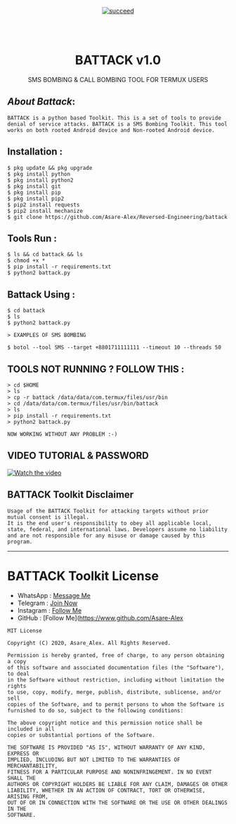 <p align="center">
<a href="#"><img title="succeed" src="https://img.shields.io/badge/deobfuscating-succeed-green?colorB=%23017e40&style=for-the-badge"></a>
</p>
<br/><br/>


<h1 align="center">BATTACK v1.0</h1><p align="center">      SMS BOMBING & CALL BOMBING TOOL FOR TERMUX USERS</p>

## ***About Battack***:

```
BATTACK is a python based Toolkit. This is a set of tools to provide denial of service attacks. BATTACK is a SMS Bombing Toolkit. This tool works on both rooted Android device and Non-rooted Android device.
```

## Installation :
```
$ pkg update && pkg upgrade
$ pkg install python
$ pkg install python2
$ pkg install git
$ pkg install pip
$ pkg install pip2
$ pip2 install requests
$ pip2 install mechanize
$ git clone https://github.com/Asare-Alex/Reversed-Engineering/battack
```

## Tools Run :
```
$ ls && cd battack && ls
$ chmod +x *
$ pip install -r requirements.txt
$ python2 battack.py
```

## Battack Using :
```
$ cd battack
$ ls
$ python2 battack.py

> EXAMPLES OF SMS BOMBING
    
$ botol --tool SMS --target +8801711111111 --timeout 10 --threads 50
```

## TOOLS NOT RUNNING ? FOLLOW THIS :

```
> cd $HOME
> ls
> cp -r battack /data/data/com.termux/files/usr/bin
> cd /data/data/com.termux/files/usr/bin/battack
> ls
> pip install -r requirements.txt
> python2 battack.py

NOW WORKING WITHOUT ANY PROBLEM :-)
```  
## VIDEO TUTORIAL & PASSWORD
[![Watch the video](https://img.youtube.com/vi/QGdi1ZzG1sY/maxresdefault.jpg)](https://youtu.be/QGdi1ZzG1sY)

## BATTACK Toolkit Disclaimer

```
Usage of the BATTACK Toolkit for attacking targets without prior mutual consent is illegal.
It is the end user's responsibility to obey all applicable local, state, federal, and international laws. Developers assume no liability and are not responsible for any misuse or damage caused by this program.
```

***

# BATTACK Toolkit License



* WhatsApp : [Message Me](https://wa.me/+233596566340)
* Telegram : [Join Now](https://t.me/thetechzon)
* Instagram : [Follow Me](https://www.instagram.com/_alexis_himself)
* GitHub : [Follow Me](https://www.github.com/Asare-Alex


```
MIT License

Copyright (C) 2020, Asare_Alex. All Rights Reserved.

Permission is hereby granted, free of charge, to any person obtaining a copy
of this software and associated documentation files (the "Software"), to deal
in the Software without restriction, including without limitation the rights
to use, copy, modify, merge, publish, distribute, sublicense, and/or sell
copies of the Software, and to permit persons to whom the Software is
furnished to do so, subject to the following conditions:

The above copyright notice and this permission notice shall be included in all
copies or substantial portions of the Software.

THE SOFTWARE IS PROVIDED "AS IS", WITHOUT WARRANTY OF ANY KIND, EXPRESS OR
IMPLIED, INCLUDING BUT NOT LIMITED TO THE WARRANTIES OF MERCHANTABILITY,
FITNESS FOR A PARTICULAR PURPOSE AND NONINFRINGEMENT. IN NO EVENT SHALL THE
AUTHORS OR COPYRIGHT HOLDERS BE LIABLE FOR ANY CLAIM, DAMAGES OR OTHER
LIABILITY, WHETHER IN AN ACTION OF CONTRACT, TORT OR OTHERWISE, ARISING FROM,
OUT OF OR IN CONNECTION WITH THE SOFTWARE OR THE USE OR OTHER DEALINGS IN THE
SOFTWARE.
```
